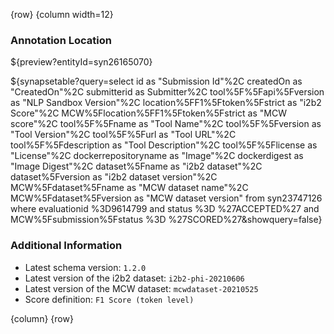 <!-- markdownlint-disable-next-line first-line-h1 -->
{row}
{column width=12}

### Annotation Location

${preview?entityId=syn26165070}

${synapsetable?query=select id as "Submission Id"%2C createdOn as "CreatedOn"%2C submitterid as Submitter%2C tool%5F%5Fapi%5Fversion as "NLP Sandbox Version"%2C  location%5FF1%5Ftoken%5Fstrict as "i2b2 Score"%2C MCW%5Flocation%5FF1%5Ftoken%5Fstrict as "MCW score"%2C tool%5F%5Fname as "Tool Name"%2C  tool%5F%5Fversion as "Tool Version"%2C tool%5F%5Furl as "Tool URL"%2C tool%5F%5Fdescription as "Tool Description"%2C tool%5F%5Flicense as "License"%2C dockerrepositoryname as "Image"%2C dockerdigest as "Image Digest"%2C dataset%5Fname as "i2b2 dataset"%2C dataset%5Fversion as "i2b2 dataset version"%2C MCW%5Fdataset%5Fname as "MCW dataset name"%2C MCW%5Fdataset%5Fversion as "MCW dataset version" from  syn23747126 where evaluationid %3D9614799 and status %3D %27ACCEPTED%27 and MCW%5Fsubmission%5Fstatus %3D %27SCORED%27&showquery=false}

### Additional Information

- Latest schema version: `1.2.0`
- Latest version of the i2b2 dataset: `i2b2-phi-20210606`
- Latest version of the MCW dataset: `mcwdataset-20210525`
- Score definition: `F1 Score (token level)`

{column}
{row}
